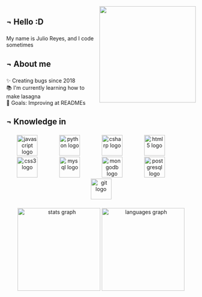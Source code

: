
<img align="right" height="256" src="https://external-content.duckduckgo.com/iu/?u=https%3A%2F%2Fimg2.reactor.cc%2Fpics%2Fpost%2Ffull%2FNiko-(Oneshot)-OneShot-%25D0%2598%25D0%25B3%25D1%2580%25D1%258B-Pixel-Gif-7641657.gif&f=1&nofb=1&ipt=8b7f38c60ccd912aebf71abd41da508aa69489fb2ce81f455bddc332a5fe7d86&ipo=images"  />

###

<h2 align="left">¬ Hello :D</h2>

###

<p align="left">My name is Julio Reyes, and I code sometimes</p>

###

<h2 align="left">¬ About me</h2>

###

<p align="left">✨ Creating bugs since 2018<br>📚 I'm currently learning how to make lasagna<br>🎯 Goals: Improving at READMEs</p>

###

<h2 align="left">¬ Knowledge in</h2>

###

<div align="center">
  <img src="https://cdn.jsdelivr.net/gh/devicons/devicon/icons/javascript/javascript-original.svg" height="55" alt="javascript logo"  />
  <img width="50" />
  <img src="https://cdn.jsdelivr.net/gh/devicons/devicon/icons/python/python-original.svg" height="55" alt="python logo"  />
  <img width="50" />
  <img src="https://cdn.jsdelivr.net/gh/devicons/devicon/icons/csharp/csharp-original.svg" height="55" alt="csharp logo"  />
  <img width="50" />
  <img src="https://cdn.jsdelivr.net/gh/devicons/devicon/icons/html5/html5-original.svg" height="55" alt="html5 logo"  />
  <img width="50" />
  <img src="https://cdn.jsdelivr.net/gh/devicons/devicon/icons/css3/css3-original.svg" height="55" alt="css3 logo"  />
  <img width="50" />
  <img src="https://cdn.jsdelivr.net/gh/devicons/devicon/icons/mysql/mysql-original.svg" height="55" alt="mysql logo"  />
  <img width="50" />
  <img src="https://cdn.jsdelivr.net/gh/devicons/devicon/icons/mongodb/mongodb-original.svg" height="55" alt="mongodb logo"  />
  <img width="50" />
  <img src="https://cdn.jsdelivr.net/gh/devicons/devicon/icons/postgresql/postgresql-original.svg" height="55" alt="postgresql logo"  />
  <img width="50" />
  <img src="https://cdn.jsdelivr.net/gh/devicons/devicon/icons/git/git-original.svg" height="55" alt="git logo"  />
</div>

###

<div align="center">
  <img src="https://github-readme-stats.vercel.app/api?username=Julirey&hide_title=false&hide_rank=true&show_icons=true&include_all_commits=true&count_private=true&disable_animations=true&theme=vue-dark&locale=en&hide_border=true&custom_title=Statistics" height="220" alt="stats graph"  />
  <img src="https://github-readme-stats.vercel.app/api/top-langs?username=Julirey&locale=en&hide_title=false&layout=compact&card_width=320&langs_count=6&theme=vue-dark&hide_border=true" height="220" alt="languages graph"  />
</div>

###

